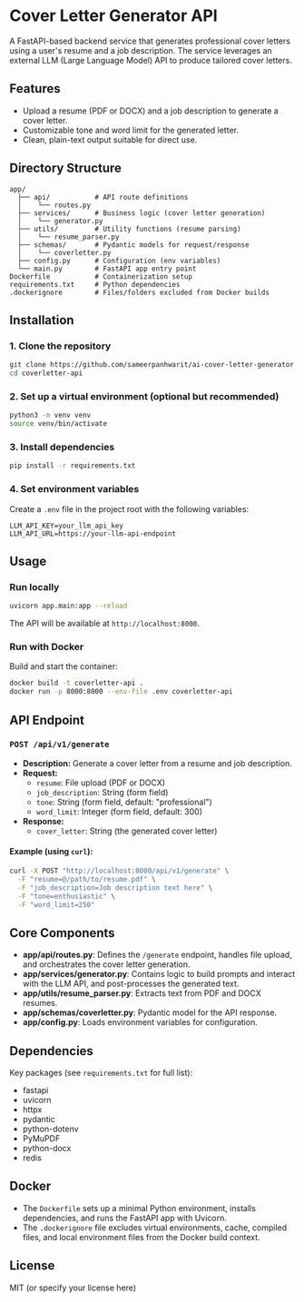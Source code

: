 # Cover Letter Generator API

A FastAPI-based backend service that generates professional cover letters using a user's resume and a job description. The service leverages an external LLM (Large Language Model) API to produce tailored cover letters.

## Features
- Upload a resume (PDF or DOCX) and a job description to generate a cover letter.
- Customizable tone and word limit for the generated letter.
- Clean, plain-text output suitable for direct use.

## Directory Structure
```
app/
  ├── api/           # API route definitions
  │    └── routes.py
  ├── services/      # Business logic (cover letter generation)
  │    └── generator.py
  ├── utils/         # Utility functions (resume parsing)
  │    └── resume_parser.py
  ├── schemas/       # Pydantic models for request/response
  │    └── coverletter.py
  ├── config.py      # Configuration (env variables)
  └── main.py        # FastAPI app entry point
Dockerfile           # Containerization setup
requirements.txt     # Python dependencies
.dockerignore        # Files/folders excluded from Docker builds
```

## Installation
### 1. Clone the repository
```bash
git clone https://github.com/sameerpanhwarit/ai-cover-letter-generator
cd coverletter-api
```

### 2. Set up a virtual environment (optional but recommended)
```bash
python3 -m venv venv
source venv/bin/activate
```

### 3. Install dependencies
```bash
pip install -r requirements.txt
```

### 4. Set environment variables
Create a `.env` file in the project root with the following variables:
```
LLM_API_KEY=your_llm_api_key
LLM_API_URL=https://your-llm-api-endpoint
```

## Usage
### Run locally
```bash
uvicorn app.main:app --reload
```
The API will be available at `http://localhost:8000`.

### Run with Docker
Build and start the container:
```bash
docker build -t coverletter-api .
docker run -p 8000:8000 --env-file .env coverletter-api
```

## API Endpoint
### `POST /api/v1/generate`
- **Description:** Generate a cover letter from a resume and job description.
- **Request:**
  - `resume`: File upload (PDF or DOCX)
  - `job_description`: String (form field)
  - `tone`: String (form field, default: "professional")
  - `word_limit`: Integer (form field, default: 300)
- **Response:**
  - `cover_letter`: String (the generated cover letter)

#### Example (using `curl`):
```bash
curl -X POST "http://localhost:8000/api/v1/generate" \
  -F "resume=@/path/to/resume.pdf" \
  -F "job_description=Job description text here" \
  -F "tone=enthusiastic" \
  -F "word_limit=250"
```

## Core Components
- **app/api/routes.py**: Defines the `/generate` endpoint, handles file upload, and orchestrates the cover letter generation.
- **app/services/generator.py**: Contains logic to build prompts and interact with the LLM API, and post-processes the generated text.
- **app/utils/resume_parser.py**: Extracts text from PDF and DOCX resumes.
- **app/schemas/coverletter.py**: Pydantic model for the API response.
- **app/config.py**: Loads environment variables for configuration.

## Dependencies
Key packages (see `requirements.txt` for full list):
- fastapi
- uvicorn
- httpx
- pydantic
- python-dotenv
- PyMuPDF
- python-docx
- redis

## Docker
- The `Dockerfile` sets up a minimal Python environment, installs dependencies, and runs the FastAPI app with Uvicorn.
- The `.dockerignore` file excludes virtual environments, cache, compiled files, and local environment files from the Docker build context.

## License
MIT (or specify your license here) 